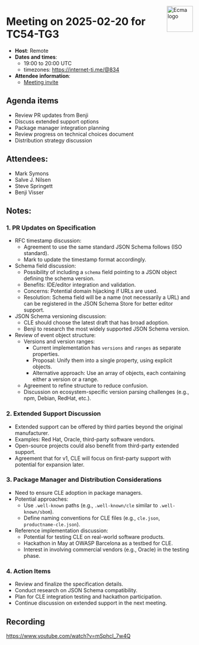 <img src="https://tc54.org/images/ecma.svg" align="right" height="70" alt="Ecma logo" /> <!-- markdownlint-disable-line MD041 -->

# Meeting on 2025-02-20 for TC54-TG3

- **Host**: Remote
- **Dates and times**:
    - 19:00 to 20:00 UTC
    - timezones: https://internet-ti.me/@834
- **Attendee information**:
  - [Meeting invite](https://calendar.google.com/calendar/event?action=TEMPLATE&tmeid=MGNlbWgwcDdoYWtwbjhvZ[…]4f08c63792f2e654f2a7ebc%40group.calendar.google.com&scp=ALL)

## Agenda items

- Review PR updates from Benji
- Discuss extended support options
- Package manager integration planning
- Review progress on technical choices document
- Distribution strategy discussion

## Attendees:

- Mark Symons
- Salve J. Nilsen
- Steve Springett
- Benji Visser

## Notes:

### **1. PR Updates on Specification**
- RFC timestamp discussion:
  - Agreement to use the same standard JSON Schema follows (ISO standard).
  - Mark to update the timestamp format accordingly.
- Schema field discussion:
  - Possibility of including a `schema` field pointing to a JSON object defining the schema version.
  - Benefits: IDE/editor integration and validation.
  - Concerns: Potential domain hijacking if URLs are used.
  - Resolution: Schema field will be a name (not necessarily a URL) and can be registered in the JSON Schema Store for better editor support.
- JSON Schema versioning discussion:
  - CLE should choose the latest draft that has broad adoption.
  - Benji to research the most widely supported JSON Schema version.
- Review of event object structure:
  - Versions and version ranges:
    - Current implementation has `versions` and `ranges` as separate properties.
    - Proposal: Unify them into a single property, using explicit objects.
    - Alternative approach: Use an array of objects, each containing either a version or a range.
  - Agreement to refine structure to reduce confusion.
  - Discussion on ecosystem-specific version parsing challenges (e.g., npm, Debian, RedHat, etc.).

### **2. Extended Support Discussion**
- Extended support can be offered by third parties beyond the original manufacturer.
- Examples: Red Hat, Oracle, third-party software vendors.
- Open-source projects could also benefit from third-party extended support.
- Agreement that for v1, CLE will focus on first-party support with potential for expansion later.

### **3. Package Manager and Distribution Considerations**
- Need to ensure CLE adoption in package managers.
- Potential approaches:
  - Use `.well-known` paths (e.g., `.well-known/cle` similar to `.well-known/sbom`).
  - Define naming conventions for CLE files (e.g., `cle.json`, `productname-cle.json`).
- Reference implementation discussion:
  - Potential for testing CLE on real-world software products.
  - Hackathon in May at OWASP Barcelona as a testbed for CLE.
  - Interest in involving commercial vendors (e.g., Oracle) in the testing phase.

### **4. Action Items**

- Review and finalize the specification details.
- Conduct research on JSON Schema compatibility.
- Plan for CLE integration testing and hackathon participation.
- Continue discussion on extended support in the next meeting.

## Recording

https://www.youtube.com/watch?v=mSphcI_7w4Q
